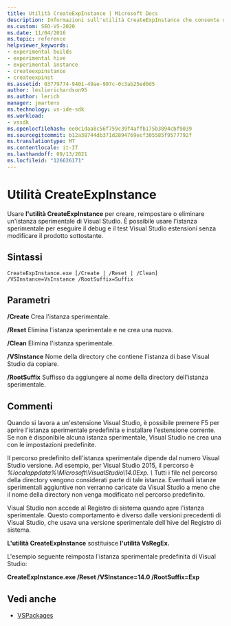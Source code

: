 ```yaml
---
title: Utilità CreateExpInstance | Microsoft Docs
description: Informazioni sull'utilità CreateExpInstance che consente di creare, reimpostare o eliminare un'istanza sperimentale di Visual Studio.
ms.custom: SEO-VS-2020
ms.date: 11/04/2016
ms.topic: reference
helpviewer_keywords:
- experimental builds
- experimental hive
- experimental instance
- createexpinstance
- createexpinst
ms.assetid: 03779774-9401-49ae-997c-0c3ab25ed0d5
author: leslierichardson95
ms.author: lerich
manager: jmartens
ms.technology: vs-ide-sdk
ms.workload:
- vssdk
ms.openlocfilehash: ee0c1daa8c56f759c39f4affb175b3894cbf9039
ms.sourcegitcommit: b12a38744db371d2894769ecf305585f9577792f
ms.translationtype: MT
ms.contentlocale: it-IT
ms.lasthandoff: 09/13/2021
ms.locfileid: "126626171"
---
```

# <a name="createexpinstance-utility"></a>Utilità CreateExpInstance
Usare **l'utilità CreateExpInstance** per creare, reimpostare o eliminare un'istanza sperimentale di Visual Studio. È possibile usare l'istanza sperimentale per eseguire il debug e il test Visual Studio estensioni senza modificare il prodotto sottostante.

## <a name="syntax"></a>Sintassi

```
CreateExpInstance.exe [/Create | /Reset | /Clean] /VSInstance=VsInstance /RootSuffix=Suffix
```

## <a name="parameters"></a>Parametri
 **/Create** Crea l'istanza sperimentale.

 **/Reset** Elimina l'istanza sperimentale e ne crea una nuova.

 **/Clean** Elimina l'istanza sperimentale.

 **/VSInstance** Nome della directory che contiene l'istanza di base Visual Studio da copiare.

 **/RootSuffix** Suffisso da aggiungere al nome della directory dell'istanza sperimentale.

## <a name="remarks"></a>Commenti
 Quando si lavora a un'estensione Visual Studio, è possibile premere F5 per aprire l'istanza sperimentale predefinita e installare l'estensione corrente. Se non è disponibile alcuna istanza sperimentale, Visual Studio ne crea una con le impostazioni predefinite.

 Il percorso predefinito dell'istanza sperimentale dipende dal numero Visual Studio versione. Ad esempio, per Visual Studio 2015, il percorso è *%localappdata%\Microsoft\VisualStudio\14.0Exp. \\* Tutti i file nel percorso della directory vengono considerati parte di tale istanza. Eventuali istanze sperimentali aggiuntive non verranno caricate da Visual Studio a meno che il nome della directory non venga modificato nel percorso predefinito.

 Visual Studio non accede al Registro di sistema quando apre l'istanza sperimentale. Questo comportamento è diverso dalle versioni precedenti di Visual Studio, che usava una versione sperimentale dell'hive del Registro di sistema.

 **L'utilità CreateExpInstance** sostituisce **l'utilità VsRegEx.**

 L'esempio seguente reimposta l'istanza sperimentale predefinita di Visual Studio:

 **CreateExpInstance.exe /Reset /VSInstance=14.0 /RootSuffix=Exp**

## <a name="see-also"></a>Vedi anche
- [VSPackages](../../extensibility/internals/vspackages.md)
